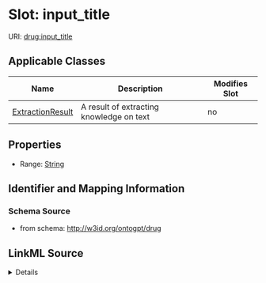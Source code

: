 

# Slot: input_title

URI: [drug:input_title](http://w3id.org/ontogpt/drug/input_title)



<!-- no inheritance hierarchy -->





## Applicable Classes

| Name | Description | Modifies Slot |
| --- | --- | --- |
| [ExtractionResult](ExtractionResult.md) | A result of extracting knowledge on text |  no  |







## Properties

* Range: [String](String.md)





## Identifier and Mapping Information







### Schema Source


* from schema: http://w3id.org/ontogpt/drug




## LinkML Source

<details>
```yaml
name: input_title
from_schema: http://w3id.org/ontogpt/drug
rank: 1000
alias: input_title
owner: ExtractionResult
domain_of:
- ExtractionResult
range: string

```
</details>